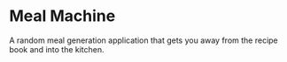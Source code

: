 Meal Machine
====================
A random meal generation application that gets you away from the recipe book and into the kitchen.